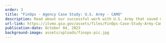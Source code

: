 ```yaml
---
order: 3
title: "FinOps - Agency Case Study: U.S. Army - CAMO"
description: Read about our successful work with U.S. Army that saved millions!
url-link: https://itvmo.gsa.gov/assets/files/FinOps-Case-Study-Army-Camo.pdf
publication-date: October 04, 2023
background-image: assets/uploads/finops-pic.jpg
---
```

